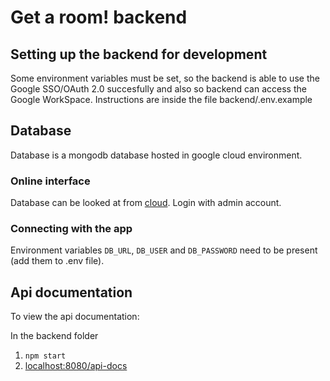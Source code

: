 # Get a room! backend

## Setting up the backend for development

Some environment variables must be set, so the backend is able to use the Google SSO/OAuth 2.0 succesfully and also so backend can access the Google WorkSpace. Instructions are inside the file backend/.env.example

## Database

Database is a mongodb database hosted in google cloud environment.

### Online interface

Database can be looked at from [cloud](https://cloud.mongodb.com/). Login with admin account.

### Connecting with the app

Environment variables `DB_URL`, `DB_USER` and `DB_PASSWORD` need to be present (add them to .env file).

## Api documentation

To view the api documentation:

In the backend folder

1. `npm start`
2. <localhost:8080/api-docs>
